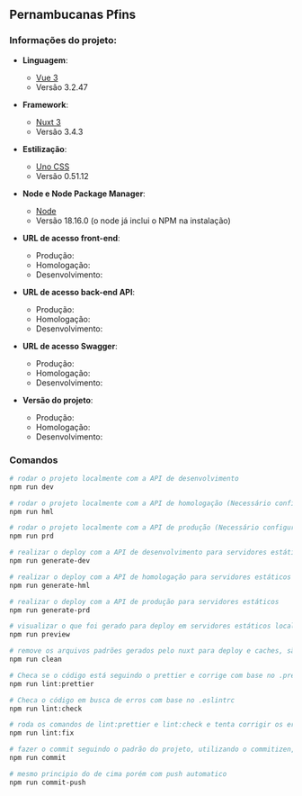 ## Pernambucanas Pfins

### Informações do projeto:

-   **Linguagem**:

    -   [Vue 3](https://vuejs.org/)
    -   Versão 3.2.47

-   **Framework**:

    -   [Nuxt 3](https://nuxt.com/)
    -   Versão 3.4.3

-   **Estilização**:

    -   [Uno CSS](https://unocss.dev/)
    -   Versão 0.51.12

-   **Node e Node Package Manager**:

    -   [Node](https://nodejs.org/dist/v18.16.0/)
    -   Versão 18.16.0 (o node já inclui o NPM na instalação)

-   **URL de acesso front-end**:

    -   Produção:
    -   Homologação:
    -   Desenvolvimento:

-   **URL de acesso back-end API**:

    -   Produção:
    -   Homologação:
    -   Desenvolvimento:

-   **URL de acesso Swagger**:

    -   Produção:
    -   Homologação:
    -   Desenvolvimento:

-   **Versão do projeto**:
    -   Produção:
    -   Homologação:
    -   Desenvolvimento:

### Comandos

```bash
# rodar o projeto localmente com a API de desenvolvimento
npm run dev

# rodar o projeto localmente com a API de homologação (Necessário configurar o servidor backend para liberar o CORS)
npm run hml

# rodar o projeto localmente com a API de produção (Necessário configurar o servidor backend para liberar o CORS)
npm run prd

# realizar o deploy com a API de desenvolvimento para servidores estáticos
npm run generate-dev

# realizar o deploy com a API de homologação para servidores estáticos
npm run generate-hml

# realizar o deploy com a API de produção para servidores estáticos
npm run generate-prd

# visualizar o que foi gerado para deploy em servidores estáticos localmente
npm run preview

# remove os arquivos padrões gerados pelo nuxt para deploy e caches, são eles: .nuxt, .output, node_modules/.vite, node_modules/.cache
npm run clean

# Checa se o código está seguindo o prettier e corrige com base no .prettierc e corrige
npm run lint:prettier

# Checa o código em busca de erros com base no .eslintrc
npm run lint:check

# roda os comandos de lint:prettier e lint:check e tenta corrigir os erros
npm run lint:fix

# fazer o commit seguindo o padrão do projeto, utilizando o commitizen, apenas sendo necessário fazer o git push após utiliza-lo
npm run commit

# mesmo principio do de cima porém com push automatico
npm run commit-push
```
